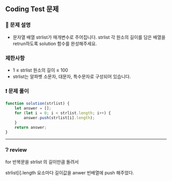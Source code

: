 ## Coding Test 문제

### 📌 문제 설명

- 문자열 배열 strlist가 매개변수로 주어집니다. strlist 각 원소의 길이를 담은 배열을 retrun하도록 solution 함수를 완성해주세요.

### 제한사항

- 1 ≤ strlist 원소의 길이 ≤ 100
- strlist는 알파벳 소문자, 대문자, 특수문자로 구성되어 있습니다.

### ❗ 문제 풀이

```javascript
function solution(strlist) {
	let answer = [];
	for (let i = 0; i < strlist.length; i++) {
		answer.push(strlist[i].length);
	}
	return answer;
}
```

---

### ❔ review

for 반복문을 strlist 의 길이만큼 돌려서

strlist[i].length 요소마다 길이값을 anwer 빈배열에 push 해주었다.
